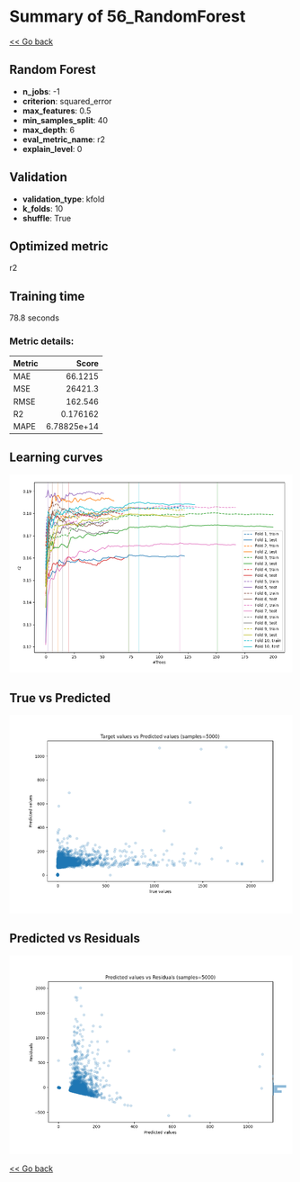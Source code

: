 # Summary of 56_RandomForest

[<< Go back](../README.md)


## Random Forest
- **n_jobs**: -1
- **criterion**: squared_error
- **max_features**: 0.5
- **min_samples_split**: 40
- **max_depth**: 6
- **eval_metric_name**: r2
- **explain_level**: 0

## Validation
 - **validation_type**: kfold
 - **k_folds**: 10
 - **shuffle**: True

## Optimized metric
r2

## Training time

78.8 seconds

### Metric details:
| Metric   |           Score |
|:---------|----------------:|
| MAE      |    66.1215      |
| MSE      | 26421.3         |
| RMSE     |   162.546       |
| R2       |     0.176162    |
| MAPE     |     6.78825e+14 |



## Learning curves
![Learning curves](learning_curves.png)
## True vs Predicted

![True vs Predicted](true_vs_predicted.png)


## Predicted vs Residuals

![Predicted vs Residuals](predicted_vs_residuals.png)



[<< Go back](../README.md)
